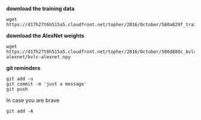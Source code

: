 **download the training data**
```
wget https://d17h27t6h515a5.cloudfront.net/topher/2016/October/580a829f_train/train.p
```

**download the AlexNet weights**
```
wget https://d17h27t6h515a5.cloudfront.net/topher/2016/October/580d880c_bvlc-alexnet/bvlc-alexnet.npy
```

**git reminders**
```
git add -u
git commit -m 'just a message'
git push
```
In case you are brave
```
git add -A
```
